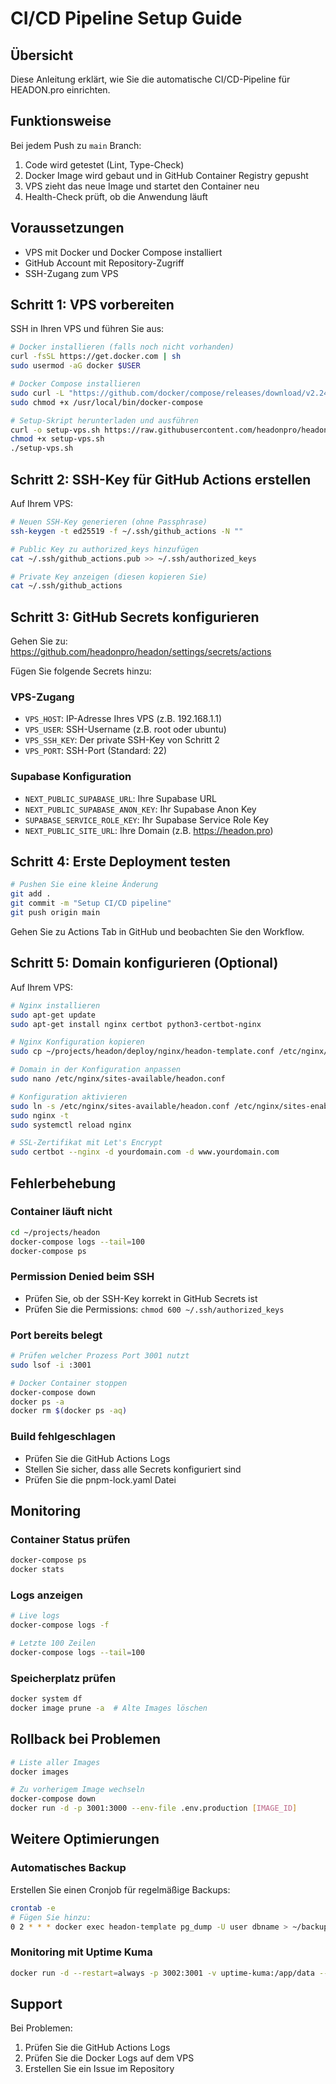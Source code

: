 # CI/CD Pipeline Setup Guide

## Übersicht

Diese Anleitung erklärt, wie Sie die automatische CI/CD-Pipeline für HEADON.pro einrichten.

## Funktionsweise

Bei jedem Push zu `main` Branch:

1. Code wird getestet (Lint, Type-Check)
2. Docker Image wird gebaut und in GitHub Container Registry gepusht
3. VPS zieht das neue Image und startet den Container neu
4. Health-Check prüft, ob die Anwendung läuft

## Voraussetzungen

- VPS mit Docker und Docker Compose installiert
- GitHub Account mit Repository-Zugriff
- SSH-Zugang zum VPS

## Schritt 1: VPS vorbereiten

SSH in Ihren VPS und führen Sie aus:

```bash
# Docker installieren (falls noch nicht vorhanden)
curl -fsSL https://get.docker.com | sh
sudo usermod -aG docker $USER

# Docker Compose installieren
sudo curl -L "https://github.com/docker/compose/releases/download/v2.24.0/docker-compose-$(uname -s)-$(uname -m)" -o /usr/local/bin/docker-compose
sudo chmod +x /usr/local/bin/docker-compose

# Setup-Skript herunterladen und ausführen
curl -o setup-vps.sh https://raw.githubusercontent.com/headonpro/headon/main/deploy/setup-vps.sh
chmod +x setup-vps.sh
./setup-vps.sh
```

## Schritt 2: SSH-Key für GitHub Actions erstellen

Auf Ihrem VPS:

```bash
# Neuen SSH-Key generieren (ohne Passphrase)
ssh-keygen -t ed25519 -f ~/.ssh/github_actions -N ""

# Public Key zu authorized_keys hinzufügen
cat ~/.ssh/github_actions.pub >> ~/.ssh/authorized_keys

# Private Key anzeigen (diesen kopieren Sie)
cat ~/.ssh/github_actions
```

## Schritt 3: GitHub Secrets konfigurieren

Gehen Sie zu: https://github.com/headonpro/headon/settings/secrets/actions

Fügen Sie folgende Secrets hinzu:

### VPS-Zugang

- `VPS_HOST`: IP-Adresse Ihres VPS (z.B. 192.168.1.1)
- `VPS_USER`: SSH-Username (z.B. root oder ubuntu)
- `VPS_SSH_KEY`: Der private SSH-Key von Schritt 2
- `VPS_PORT`: SSH-Port (Standard: 22)

### Supabase Konfiguration

- `NEXT_PUBLIC_SUPABASE_URL`: Ihre Supabase URL
- `NEXT_PUBLIC_SUPABASE_ANON_KEY`: Ihr Supabase Anon Key
- `SUPABASE_SERVICE_ROLE_KEY`: Ihr Supabase Service Role Key
- `NEXT_PUBLIC_SITE_URL`: Ihre Domain (z.B. https://headon.pro)

## Schritt 4: Erste Deployment testen

```bash
# Pushen Sie eine kleine Änderung
git add .
git commit -m "Setup CI/CD pipeline"
git push origin main
```

Gehen Sie zu Actions Tab in GitHub und beobachten Sie den Workflow.

## Schritt 5: Domain konfigurieren (Optional)

Auf Ihrem VPS:

```bash
# Nginx installieren
sudo apt-get update
sudo apt-get install nginx certbot python3-certbot-nginx

# Nginx Konfiguration kopieren
sudo cp ~/projects/headon/deploy/nginx/headon-template.conf /etc/nginx/sites-available/headon.conf

# Domain in der Konfiguration anpassen
sudo nano /etc/nginx/sites-available/headon.conf

# Konfiguration aktivieren
sudo ln -s /etc/nginx/sites-available/headon.conf /etc/nginx/sites-enabled/
sudo nginx -t
sudo systemctl reload nginx

# SSL-Zertifikat mit Let's Encrypt
sudo certbot --nginx -d yourdomain.com -d www.yourdomain.com
```

## Fehlerbehebung

### Container läuft nicht

```bash
cd ~/projects/headon
docker-compose logs --tail=100
docker-compose ps
```

### Permission Denied beim SSH

- Prüfen Sie, ob der SSH-Key korrekt in GitHub Secrets ist
- Prüfen Sie die Permissions: `chmod 600 ~/.ssh/authorized_keys`

### Port bereits belegt

```bash
# Prüfen welcher Prozess Port 3001 nutzt
sudo lsof -i :3001

# Docker Container stoppen
docker-compose down
docker ps -a
docker rm $(docker ps -aq)
```

### Build fehlgeschlagen

- Prüfen Sie die GitHub Actions Logs
- Stellen Sie sicher, dass alle Secrets konfiguriert sind
- Prüfen Sie die pnpm-lock.yaml Datei

## Monitoring

### Container Status prüfen

```bash
docker-compose ps
docker stats
```

### Logs anzeigen

```bash
# Live logs
docker-compose logs -f

# Letzte 100 Zeilen
docker-compose logs --tail=100
```

### Speicherplatz prüfen

```bash
docker system df
docker image prune -a  # Alte Images löschen
```

## Rollback bei Problemen

```bash
# Liste aller Images
docker images

# Zu vorherigem Image wechseln
docker-compose down
docker run -d -p 3001:3000 --env-file .env.production [IMAGE_ID]
```

## Weitere Optimierungen

### Automatisches Backup

Erstellen Sie einen Cronjob für regelmäßige Backups:

```bash
crontab -e
# Fügen Sie hinzu:
0 2 * * * docker exec headon-template pg_dump -U user dbname > ~/backups/$(date +\%Y\%m\%d).sql
```

### Monitoring mit Uptime Kuma

```bash
docker run -d --restart=always -p 3002:3001 -v uptime-kuma:/app/data --name uptime-kuma louislam/uptime-kuma:1
```

## Support

Bei Problemen:

1. Prüfen Sie die GitHub Actions Logs
2. Prüfen Sie die Docker Logs auf dem VPS
3. Erstellen Sie ein Issue im Repository
